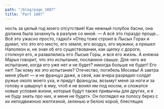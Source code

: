 ```yaml
---
path: "/blog/page_1887"
title: "Part 1887"
---
```


ность за целый год моего отсутствия! Как нежный голубок басни, она должна была зачахнуть в разлуке со мной. — А всё это гораздо проще... Всё это ужасно просто, гадко!»
«Отец тоже строил в Лысых Горах и думал, что это его место, его земля, его воздух, его мужики; а пришел Наполеон и, не зная об его существовании, как щепку с дороги, столкнул его, и развалились его Лысые Горы, и вся его жизнь. А княжна Марья говорит, что это испытание, посланное свыше. Для чего же испытание, когда его уже нет и не будет? никогда больше не будет! Его нет! Так кому же это испытание? Отечество, погибель Москвы! А завтра меня убьет — и не француз даже, а свой, как вчера разрядил солдат ружье около моего уха, и придут французы, возьмут меня за ноги и за голову и швырнут в яму, чтоб я не вонял им под носом, и сложатся новые условия жизни, которые будут также привычны для других, и я не буду знать про них, и меня не будет».
Он поглядел на полосу берез с их неподвижною желтизной, зеленью и белою корой, блестящих
